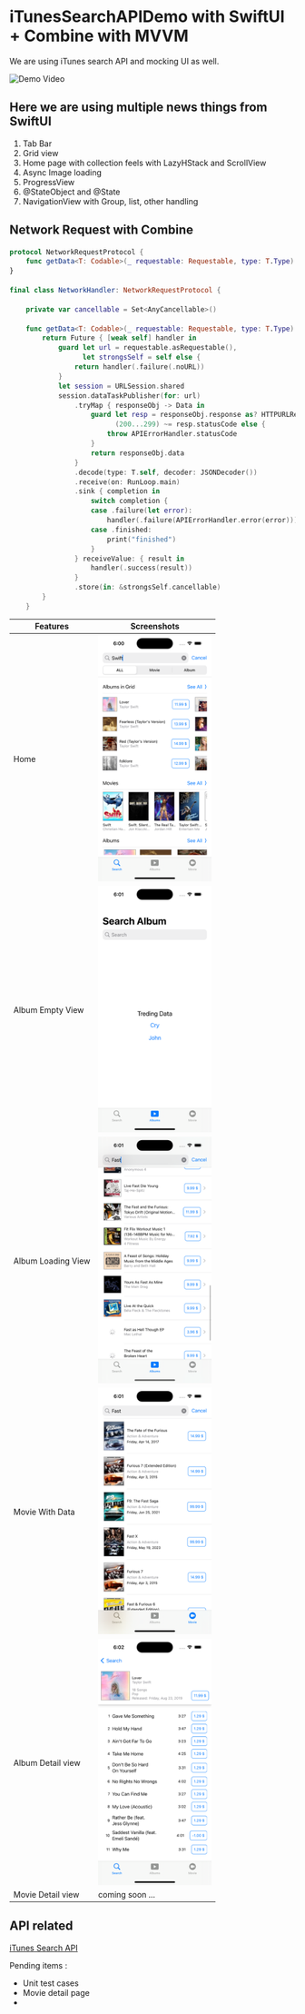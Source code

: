 # iTunesSearchAPIDemo with SwiftUI + Combine with MVVM

We are using iTunes search API and mocking UI as well.

![Demo Video](/Resources/full.gif)


## Here we are using multiple news things from SwiftUI 

1. Tab Bar 
2. Grid view 
3. Home page with collection feels with LazyHStack and ScrollView
4. Async Image loading
5. ProgressView
6. @StateObject and @State
7. NavigationView with Group, list, other handling



## Network Request with Combine

```swift
protocol NetworkRequestProtocol {
    func getData<T: Codable>(_ requestable: Requestable, type: T.Type) -> Future<T, APIErrorHandler>
}

final class NetworkHandler: NetworkRequestProtocol {
        
    private var cancellable = Set<AnyCancellable>()
    
    func getData<T: Codable>(_ requestable: Requestable, type: T.Type) -> Future<T, APIErrorHandler> {
        return Future { [weak self] handler in
            guard let url = requestable.asRequestable(),
                  let strongsSelf = self else {
                return handler(.failure(.noURL))
            }            
            let session = URLSession.shared
            session.dataTaskPublisher(for: url)
                .tryMap { responseObj -> Data in
                    guard let resp = responseObj.response as? HTTPURLResponse,
                          (200...299) ~= resp.statusCode else {
                        throw APIErrorHandler.statusCode
                    }
                    return responseObj.data
                }
                .decode(type: T.self, decoder: JSONDecoder())
                .receive(on: RunLoop.main)
                .sink { completion in
                    switch completion {
                    case .failure(let error):
                        handler(.failure(APIErrorHandler.error(error)))
                    case .finished:
                        print("finished")
                    }
                } receiveValue: { result in
                    handler(.success(result))
                }
                .store(in: &strongsSelf.cancellable)
        }
    }
```    



| Features    | Screenshots |
| -------- | ------- |
| Home | <img src="./Resources/home.png" alt= “home” width="200" height="434">    |
| Album Empty View | <img src="./Resources/albumEmpty.png" alt="home" width="200"/>     |
| Album Loading View | <img src="./Resources/album_with_loading_data.png" alt="home" width="200">    |
| Movie With Data | <img src="./Resources/movies_with_data.png" alt="home" width="200">    |
| Album Detail view | <img src="./Resources/detail.png" alt="home" width="200">    |
| Movie Detail view | coming soon ...    |


## API related

[iTunes Search API](https://developer.apple.com/library/archive/documentation/AudioVideo/Conceptual/iTuneSearchAPI/Searching.html#//apple_ref/doc/uid/TP40017632-CH5-SW1)


Pending items :

- Unit test cases
- Movie detail page 
- 